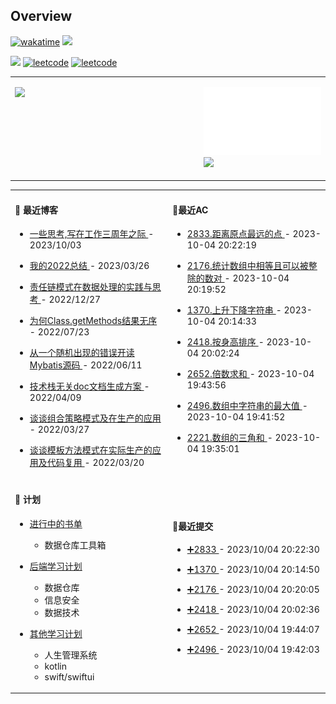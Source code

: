 
## Overview

[![wakatime](https://wakatime.com/badge/user/78591c59-95d5-4479-b2fc-988c35f31d59.svg)](https://wakatime.com/@78591c59-95d5-4479-b2fc-988c35f31d59) ![](https://gpvc.arturio.dev/0xcaffebabe)

![](https://img.shields.io/static/v1?label=LeetCode%20CN&message=0xcaffebabe&color=success) [![leetcode](https://img.shields.io/static/v1?label=Solved&message=937%20/%203504&color=success)](https://leetcode.cn/u/0xcaffebabe/) [![leetcode](https://img.shields.io/static/v1?label=Accepted&message=84.45%&color=success)](https://leetcode.cn/u/0xcaffebabe/)

<table border="0">
  <tr border="0">

  <td valign="top" width="60%">

  ![](https://github-readme-stats.vercel.app/api/wakatime?username=0xcaffebabe&layout=compact&langs_count=12&theme=dark&range=all_time)

  </td>

  <td valign="top" width="40%">

  ![](https://raw.githubusercontent.com/0xcaffebabe/github-stats/master/generated/overview.svg)
  ![](https://github-profile-summary-cards.vercel.app/api/cards/productive-time?username=0xcaffebabe&theme=github_dark&utcOffset=8)

  </td>
  </tr>

</table>

<table>

<tr>
<td valign="top" width="50%">

#### 📖 最近博客


* <a href="https://0xcaffebabe.github.io/%E4%BA%BA%E7%94%9F/2023/10/03/%E4%B8%80%E4%BA%9B%E6%80%9D%E8%80%83,%E5%86%99%E5%9C%A8%E5%B7%A5%E4%BD%9C%E4%B8%89%E5%91%A8%E5%B9%B4%E4%B9%8B%E9%99%85.html" target="_blank"> 一些思考,写在工作三周年之际 </a> - 2023/10/03 

    
* <a href="https://0xcaffebabe.github.io/%E4%BA%BA%E7%94%9F/2023/03/26/%E6%88%91%E7%9A%842022%E6%80%BB%E7%BB%93.html" target="_blank"> 我的2022总结 </a> - 2023/03/26 

    
* <a href="https://0xcaffebabe.github.io/%E8%AE%BE%E8%AE%A1%E6%A8%A1%E5%BC%8F/2022/12/27/%E8%B4%A3%E4%BB%BB%E9%93%BE%E6%A8%A1%E5%BC%8F%E5%9C%A8%E6%95%B0%E6%8D%AE%E5%A4%84%E7%90%86%E7%9A%84%E5%AE%9E%E8%B7%B5%E4%B8%8E%E6%80%9D%E8%80%83.html" target="_blank"> 责任链模式在数据处理的实践与思考 </a> - 2022/12/27 

    
* <a href="https://0xcaffebabe.github.io/jvm/2022/07/23/%E4%B8%BA%E4%BD%95Class.getMethods%E7%BB%93%E6%9E%9C%E6%97%A0%E5%BA%8F.html" target="_blank"> 为何Class.getMethods结果无序 </a> - 2022/07/23 

    
* <a href="https://0xcaffebabe.github.io/java/2022/06/11/%E4%BB%8E%E4%B8%80%E4%B8%AA%E9%9A%8F%E6%9C%BA%E5%87%BA%E7%8E%B0%E7%9A%84%E9%94%99%E8%AF%AF%E5%BC%80%E8%AF%BBMybatis%E6%BA%90%E7%A0%81.html" target="_blank"> 从一个随机出现的错误开读Mybatis源码 </a> - 2022/06/11 

    
* <a href="https://0xcaffebabe.github.io/%E6%97%A5%E5%B8%B8/2022/04/09/%E6%8A%80%E6%9C%AF%E6%A0%88%E6%97%A0%E5%85%B3doc%E6%96%87%E6%A1%A3%E7%94%9F%E6%88%90%E6%96%B9%E6%A1%88.html" target="_blank"> 技术栈无关doc文档生成方案 </a> - 2022/04/09 

    
* <a href="https://0xcaffebabe.github.io/%E8%AE%BE%E8%AE%A1%E6%A8%A1%E5%BC%8F/2022/03/27/%E8%B0%88%E8%B0%88%E7%BB%84%E5%90%88%E7%AD%96%E7%95%A5%E6%A8%A1%E5%BC%8F%E5%8F%8A%E5%9C%A8%E7%94%9F%E4%BA%A7%E7%9A%84%E5%BA%94%E7%94%A8.html" target="_blank"> 谈谈组合策略模式及在生产的应用 </a> - 2022/03/27 

    
* <a href="https://0xcaffebabe.github.io/%E8%AE%BE%E8%AE%A1%E6%A8%A1%E5%BC%8F/2022/03/20/%E8%B0%88%E8%B0%88%E6%A8%A1%E6%9D%BF%E6%96%B9%E6%B3%95%E6%A8%A1%E5%BC%8F%E5%9C%A8%E5%AE%9E%E9%99%85%E7%94%9F%E4%BA%A7%E7%9A%84%E5%BA%94%E7%94%A8%E5%8F%8A%E4%BB%A3%E7%A0%81%E5%A4%8D%E7%94%A8.html" target="_blank"> 谈谈模板方法模式在实际生产的应用及代码复用 </a> - 2022/03/20 

        

</td>

<td valign="top" width="50%">

#### 🔋最近AC


  * <a href="https://leetcode.cn/submissions/detail/471357822" target="_blank"> 2833.距离原点最远的点 </a> - 2023-10-04 20:22:19 

    
  * <a href="https://leetcode.cn/submissions/detail/471357297" target="_blank"> 2176.统计数组中相等且可以被整除的数对 </a> - 2023-10-04 20:19:52 

    
  * <a href="https://leetcode.cn/submissions/detail/471356257" target="_blank"> 1370.上升下降字符串 </a> - 2023-10-04 20:14:33 

    
  * <a href="https://leetcode.cn/submissions/detail/471353879" target="_blank"> 2418.按身高排序 </a> - 2023-10-04 20:02:24 

    
  * <a href="https://leetcode.cn/submissions/detail/471350689" target="_blank"> 2652.倍数求和 </a> - 2023-10-04 19:43:56 

    
  * <a href="https://leetcode.cn/submissions/detail/471347582" target="_blank"> 2496.数组中字符串的最大值 </a> - 2023-10-04 19:41:52 

    
  * <a href="https://leetcode.cn/submissions/detail/471346436" target="_blank"> 2221.数组的三角和 </a> - 2023-10-04 19:35:01 

    

</td>

</tr>

<tr>

<td valign="top" width="50%">

#### 📝 计划

- [进行中的书单](https://github.com/users/0xcaffebabe/projects/4)
  - 数据仓库工具箱


- [后端学习计划](https://github.com/users/0xcaffebabe/projects/1)
  - 数据仓库
  - 信息安全
  - 数据技术


- [其他学习计划](https://github.com/users/0xcaffebabe/projects/3)
  - 人生管理系统
  - kotlin
  - swift/swiftui


<td>

#### 🌴最近提交


  * <a href="https://github.com/0xcaffebabe/leetcode/commit/9136fb21d4c11900527ddfd52b49bc2c1c30f64d" target="_blank"> ➕2833 </a> - 2023/10/04 20:22:30 

    
  * <a href="https://github.com/0xcaffebabe/leetcode/commit/4ff2ed44d26f408ca93a793007d1e6e5f8aa3151" target="_blank"> ➕1370 </a> - 2023/10/04 20:14:50 

    
  * <a href="https://github.com/0xcaffebabe/leetcode/commit/31fb11d3f6cefc9c066963a7cb7cb2cf7bc5d361" target="_blank"> ➕2176 </a> - 2023/10/04 20:20:05 

    
  * <a href="https://github.com/0xcaffebabe/leetcode/commit/5e21b3df7291d0ec4bab4dac1b1e8cd53bbed91f" target="_blank"> ➕2418 </a> - 2023/10/04 20:02:36 

    
  * <a href="https://github.com/0xcaffebabe/leetcode/commit/e5dfeda640583c13d8e9eb42c3996b9ec02d7dc5" target="_blank"> ➕2652 </a> - 2023/10/04 19:44:07 

    
  * <a href="https://github.com/0xcaffebabe/leetcode/commit/cf88f57d1a5d5b6c60db982e0329ed10de49fe37" target="_blank"> ➕2496 </a> - 2023/10/04 19:42:03 

    

</td>

</tr>

</table>

